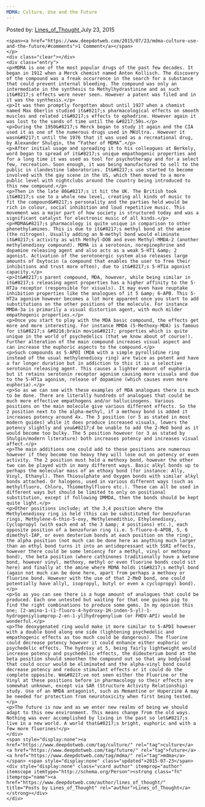 ```yaml
---
MDMA: Culture, Use and the Future
---
```

<article class="post-listing post-10972 post type-post status-publish format-standard has-post-thumbnail hentry category-deepdot-news tag-culture tag-future tag-mdma">
    <div class="post-inner">
    <p class="post-meta">
    <span>Posted by: <a href="https://www.deepdotweb.com/author/lines_of_thought/" title="">Lines_of_Thought </a></span>
    <span>July 23, 2015</span>
    
    <span><a href="https://www.deepdotweb.com/2015/07/23/mdma-culture-use-and-the-future/#comments">1 Comment</a></span>
    </p>
    <div class="clear"></div>
    <div class="entry">
    <p>MDMA is one of the most popular drugs of the past few decades. It began in 1912 when a Merck chemist named Anton Kollisch. The discovery of the compound was a freak occurrence in the search for a substance that could prevent internal bleeding. The compound was only an intermediate in the synthesis to Methylhydrastinine and as such it&#8217;s effects were never seen. However a patent was filed and in it was the synthesis.</p>
    <p>It was then promptly forgotten about until 1927 when a chemist named Max Oberlin studied it&#8217;s pharmacological effects on smooth muscles and related it&#8217;s effects to ephedrine. However again it was lost to the sands of time until the &#8217;50s.</p>
    <p>During the 1950&#8217;s Merck began to study it again and the CIA used it as one of the numerous drugs used in MKUltra.. However it wasn&#8217;t until the 1976 that it was used as a recreational drug, by Alexander Shulgin, the “Father of MDMA”.</p>
    <p>After initial usage and spreading it to his colleagues at Berkely, word began to spread of it&#8217;s unique empathogenic properties and for a long time it was used as tool for psychotherapy and for a select few, recreation. Soon enough, it was being manufactured to sell to the public in clandestine laboratories. It&#8217;s use started to become involved with the gay scene in the US, which then moved to a more public level with nightclubs around the country being introduced to this new compound.</p>
    <p>Then in the late 80&#8217;s it hit the UK. The British took it&#8217;s use to a whole new level, creating all kinds of music to fit the compound&#8217;s personality and the parties held would be rich in colour, social inhibition and loud repetitive music. This movement was a major part of how society is structured today and was a significant catalyst for electronic music of all kinds.</p>
    <p>MDMA&#8217;s pharmacology is quite unique in comparison to other phenethylamines. This is due to it&#8217;s methyl bond at the amine (the nitrogen). Usually adding an N-methyl bond would eliminate it&#8217;s activity as with Methyl-DOB and even Methyl-MMDA-2 (another methylenedioxy compound). MDMA is a serotonin, norepinephrine and dopamine releasing agent and also acts as a weak 5-HT1 &amp; 2 agonist. Activation of the serotonergic system also releases large amounts of Oxytocin (a compound that enables the user to free their inhibitions and trust more often), due to it&#8217;s 5-HT1a agonist capacity.</p>
    <p>It&#8217;s parent compound, MDA, however, while being similar in it&#8217;s releasing agent properties has a higher affinity to the 5-HT2a receptor (responsible for visuals). It may even have reuptake inhibition properties like the analogues of it 5 &amp; 6-APB. This 5-HT2a agonism however becomes a lot more apparent once you start to add substitutions on the other positions of the molecule. For instance MMDA-3a is primarily a visual distortion agent, with much milder empathogenic properties.</p>
    <p>Once you start to play with the MDA basic compound, the effects get more and more interesting. For instance MMDA (5-Methoxy-MDA) is famous for it&#8217;s &#8216;brain movie&#8217; properties which is quite unique in the world of psychedelics (that we know about of course!). Further alteration of the main compound increases visual aspect and can increase the euphoric aspects to the compound.</p>
    <p>Such compounds as 5-APDI (MDA with a simple pyrollidine ring instead of the usual methylenedioxy ring) are twice as potent and have a far longer duration but in addiction to this it is a selective serotonin releasing agent. This causes a lighter amount of euphoria but it retains serotonin receptor agonism causing more visuals and due to the 5-HT1a agonism, release of dopamine (which causes even more euphoria).</p>
    <p>So as we can see with these examples of MDA analogues there is much to be done. There are literally hundreds of analogues that could be much more effective empathogens and/or hallucinogens. Various positions on the main molecule give various different effects. So the 2 position next to the alpha-methyl, if a methoxy bond is added it increases potency around 4x. The 3 position (or 5 as stated in most modern guides) while it does produce increased visuals, lowers the potency slightly and you&#8217;d be unable to add the 2-MeO bond as it would become too bulky. The 5 position however (or 3 as stated by Shulgin/modern literature) both increases potency and increases visual affect.</p>
    <p>The main additions one could add to these positions are numerous however if they become too heavy they will lose out on potency or even activity. The 2 position must hold a methoxy bond, however the other two can be played with in many different ways. Basic alkyl bonds up to perhaps the molecular mass of an ethoxy bond (for instance: Ally, Vinyl, Ethanyl). Then Thiosulphate and Oxygen bonds with similar alkyl bonds attached. Or halogens, used in various different ways (such as methylfluoro, Chloro, Thiomethylfluoro etc.). These can all be used in different ways but should be limited to only on positional substitution, except if following DMMDA, then the bonds should be kept quite light.</p>
    <p>Other positions include; at the 3,4 position where the Methylenedioxy ring is held (this can be substituted for benzofuran rings, Methylene-6-thio-5-oxy, Methylenedithio, Ethylenedioxy, Cyclopropyl (with each end at the 3 &amp; 4 positions) etc.), each opposite position of a benzofuran ring (i.e. 5-fluoro-6-APDB, 5, 6 dimethyl-IAP, or even deuterium bonds at each position on the ring), the alpha position (not much can be done here as anything much larger than an ethyl bond turns it into an antidepressant with SSRI effects, however there could be some leniency for a methyl, vinyl or methoxy bond), the beta position (where cathinones traditionally have a ketone bond, however vinyl, methoxy, methyl or even fluorine bonds could sit here) and finally at the amine where MDMA holds it&#8217;s methyl bond (again not much can be done here, apart from perhaps a methoxy or fluorine bond. However with the use of that 2-MeO bond, one could potentially have allyl, isopropyl, butyl or even a cyclopropyl bond).</p>
    <p>So as you can see there is a huge amount of analogues that could be produced. Each one untested but waiting for that one guinea pig to find the right combinations to produce some gems. In my opinion this one; [2-amino-1-(1-fluoro-4-hydroxy-1H-inden-5-yl)-1-hydrogeniyliumprop-2-en-1-yl]hydrogenylium (or FHDV-API) would be wonderful.</p>
    <p>The deoxygenated ring would make it more similar to 5-APDI however with a double bond along one side (lightening psychedelic and empathogenic effects as too much could be dangerous). The fluorine could decrease potency however it could enhance either euphoric or psychedelic effects. The hydroxy at 5, being fairly lightweight would increase potency and psychedelic effects, the dideuterium bond at the beta position should smoothen the compound out so that any bodyload that could occur would be eliminated and the alpha-vinyl bond could decrease potency and reduce stimulant effects or it could do the complete opposite. We&#8217;ve not seen either the Fluorine or the Vinyl at these positions before in pharmacology so their effects are somewhat unknown, except via SAR (Structure Activity Relationship) study. Use of an NMDA antagonist, such as Memantine or Huperzine A may be needed for protection from neurotoxicity when first being tested.</p>
    <p>The future is now and as we enter new realms of being we should adapt to this new environment. This means change from the old ways. Nothing was ever accomplished by living in the past so let&#8217;s live in a new world. A world that&#8217;s bright, euphoric and with a few more fluorines!</p>
    </div>
    <span style="display:none"><a href="https://www.deepdotweb.com/tag/culture/" rel="tag">culture</a> <a href="https://www.deepdotweb.com/tag/future/" rel="tag">future</a> <a href="https://www.deepdotweb.com/tag/mdma/" rel="tag">mdma</a></span> <span style="display:none" class="updated">2015-07-23</span>
    <div style="display:none" class="vcard author" itemprop="author" itemscope itemtype="http://schema.org/Person"><strong class="fn" itemprop="name"><a href="https://www.deepdotweb.com/author/lines_of_thought/" title="Posts by Lines_of_Thought" rel="author">Lines_of_Thought</a></strong></div>
    </div>
</article>


